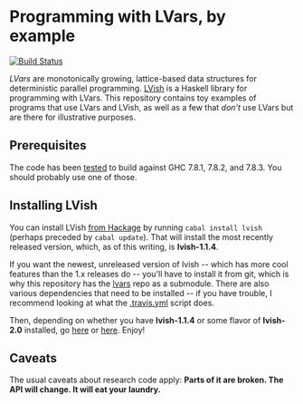 # Programming with LVars, by example

[![Build Status](https://travis-ci.org/lkuper/lvar-examples.png?branch=master)](https://travis-ci.org/lkuper/lvar-examples)

_LVars_ are monotonically growing, lattice-based data structures for
deterministic parallel programming.
[LVish](http://hackage.haskell.org/package/lvish) is a Haskell library
for programming with LVars.  This repository contains toy examples of
programs that use LVars and LVish, as well as a few that _don't_ use
LVars but are there for illustrative purposes.

## Prerequisites

The code has been [tested](https://travis-ci.org/lkuper/lvar-examples)
to build against GHC 7.8.1, 7.8.2, and 7.8.3.  You should probably use
one of those.

## Installing LVish

You can install LVish
[from Hackage](http://hackage.haskell.org/package/lvish) by running
`cabal install lvish` (perhaps preceded by `cabal update`).  That will
install the most recently released version, which, as of this writing,
is **lvish-1.1.4**.

If you want the newest, unreleased version of lvish -- which has more
cool features than the 1.x releases do -- you'll have to install it
from git, which is why this repository has the
[lvars](https://github.com/iu-parfunc/lvars/) repo as a submodule.
There are also various dependencies that need to be installed -- if
you have trouble, I recommend looking at what the
[.travis.yml](https://github.com/lkuper/lvar-examples/blob/master/.travis.yml)
script does.

Then, depending on whether you have **lvish-1.1.4** or some flavor of
**lvish-2.0** installed, go
[here](https://github.com/lkuper/lvar-examples/tree/master/1.1.4) or
[here](https://github.com/lkuper/lvar-examples/tree/master/2.0).
Enjoy!

## Caveats

The usual caveats about research code apply: **Parts of it are broken.
The API will change.  It will eat your laundry.**

